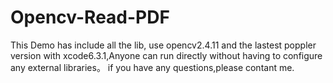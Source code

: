 # Opencv-Read-PDF
This Demo has include all the lib, use opencv2.4.11 and the lastest poppler version with xcode6.3.1,Anyone can run directly without having to configure any external libraries。
if you have any questions,please contant me.